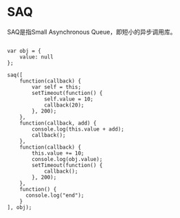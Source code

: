 SAQ
===

SAQ是指Small Asynchronous Queue，即短小的异步调用库。

<pre><code>
var obj = {
    value: null
};

saq([
    function(callback) {
        var self = this;
        setTimeout(function() {
            self.value = 10;
            callback(20);
        }, 200);
    },
    function(callback, add) {  
        console.log(this.value + add);  
        callback();
    },
    function(callback) {
        this.value += 10;
        console.log(obj.value);
        setTimeout(function() {
            callback();
        }, 200);
    },
    function() {
      console.log("end");
    }
], obj);
</code></pre>
